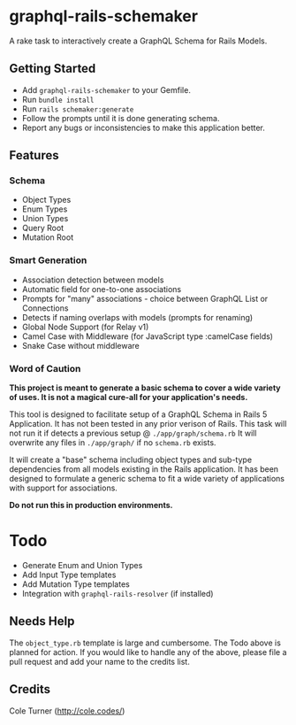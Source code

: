 # graphql-rails-schemaker
A rake task to interactively create a GraphQL Schema for Rails Models.

## Getting Started
- Add `graphql-rails-schemaker` to your Gemfile.
- Run `bundle install`
- Run `rails schemaker:generate`
- Follow the prompts until it is done generating schema.
- Report any bugs or inconsistencies to make this application better.

## Features
### Schema
- Object Types
- Enum Types
- Union Types
- Query Root
- Mutation Root

### Smart Generation
- Association detection between models
- Automatic field for one-to-one associations
- Prompts for "many" associations - choice between GraphQL List or Connections
- Detects if naming overlaps with models (prompts for renaming)
- Global Node Support (for Relay v1)
- Camel Case with Middleware (for JavaScript type :camelCase fields)
- Snake Case without middleware

### Word of Caution
**This project is meant to generate a basic schema to cover a wide variety of uses. It is not a magical cure-all for your application's needs.**

This tool is designed to facilitate setup of a GraphQL Schema in Rails 5 Application. It has not been tested in any prior verison of Rails. This task will not run it if detects a previous setup @ `./app/graph/schema.rb` It will overwrite any files in `./app/graph/` if no `schema.rb` exists.

It will create a "base" schema including object types and sub-type dependencies from all models existing in the Rails application. It has been designed to formulate a generic schema to fit a wide variety of applications with support for associations.

**Do not run this in production environments.**


# Todo
- Generate Enum and Union Types
- Add Input Type templates
- Add Mutation Type templates
- Integration with `graphql-rails-resolver` (if installed)

## Needs Help
The `object_type.rb` template is large and cumbersome. The Todo above is planned for action. If you would like to handle any of the above, please file a pull request and add your name to the credits list.


## Credits
Cole Turner (http://cole.codes/)
